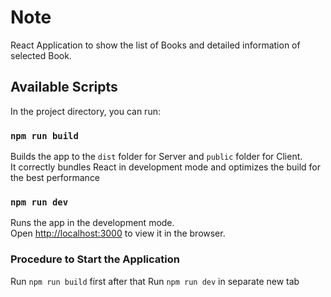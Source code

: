 # Note

React Application to show the list of Books and detailed information of selected Book.

## Available Scripts

In the project directory, you can run:

### `npm run build`

Builds the app to the `dist` folder for Server and `public` folder for Client.\
It correctly bundles React in development mode and optimizes the build for the best performance

### `npm run dev`

Runs the app in the development mode.\
Open [http://localhost:3000](http://localhost:3000) to view it in the browser.

### Procedure to Start the Application 
Run `npm run build` first after that Run `npm run dev` in separate new tab

